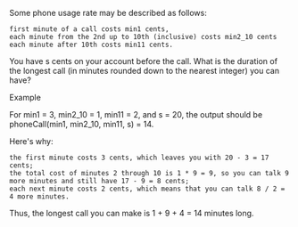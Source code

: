 Some phone usage rate may be described as follows:

    first minute of a call costs min1 cents,
    each minute from the 2nd up to 10th (inclusive) costs min2_10 cents
    each minute after 10th costs min11 cents.

You have s cents on your account before the call. What is the duration of the longest call (in minutes rounded down to the nearest integer) you can have?

Example

For min1 = 3, min2_10 = 1, min11 = 2, and s = 20, the output should be
phoneCall(min1, min2_10, min11, s) = 14.

Here's why:

    the first minute costs 3 cents, which leaves you with 20 - 3 = 17 cents;
    the total cost of minutes 2 through 10 is 1 * 9 = 9, so you can talk 9 more minutes and still have 17 - 9 = 8 cents;
    each next minute costs 2 cents, which means that you can talk 8 / 2 = 4 more minutes.

Thus, the longest call you can make is 1 + 9 + 4 = 14 minutes long.